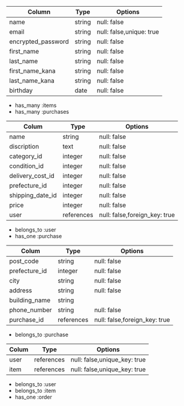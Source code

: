<!-- DB設計 -->


<!-- USERSテーブル -->
| Column             | Type   | Options                  |
| ------------------ | ------ | ------------------------ |
| name               | string | null: false              |
| email              | string | null: false,unique: true |
| encrypted_password | string | null: false              |
| first_name         | string | null: false              |
| last_name          | string | null: false              |
| first_name_kana    | string | null: false              |
| last_name_kana     | string | null: false              |
| birthday           | date   | null: false              |

<!-- Association -->
- has_many :items
- has_many :purchases 



<!-- ITEMSテーブル -->
| Colum            | Type       | Options                       |
| ---------------- | ---------- | ----------------------------- |
| name             | string     | null: false                   |
| discription      | text       | null: false                   |
| category_id      | integer    | null: false                   |
| condition_id     | integer    | null: false                   |
| delivery_cost_id | integer    | null: false                   |
| prefecture_id    | integer    | null: false                   |
| shipping_date_id | integer    | null: false                   |
| price            | integer    | null: false                   |
| user             | references | null: false,foreign_key: true |

<!-- Association -->
- belongs_to :user
- has_one :purchase



<!-- ORDERSテーブル -->
| Colum         | Type       | Options                       |
| ------------- | ---------- | ----------------------------- |
| post_code     | string     | null: false                   |
| prefecture_id | integer    | null: false                   |
| city          | string     | null: false                   |
| address       | string     | null: false                   |
| building_name | string     |                               |
| phone_number  | string     | null: false                   |
| purchase_id   | references | null: false,foreign_key: true |

<!-- Association -->
- belongs_to :purchase



<!-- PURCHASESテーブル -->
| Colum | Type       | Options                      |
| ----- | ---------- | ---------------------------- |
| user  | references | null: false,unique_key: true |
| item  | references | null: false,unique_key: true |

<!-- Association -->
- belongs_to :user
- belongs_to :item
- has_one :order

